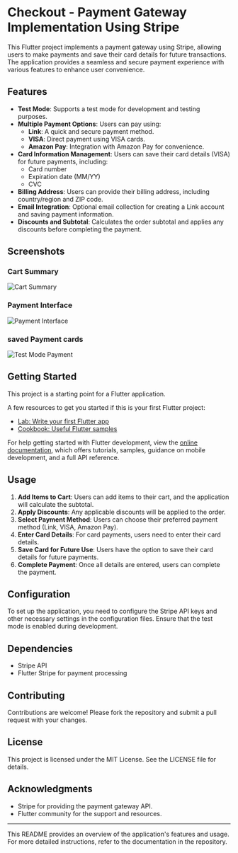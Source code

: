 # Checkout - Payment Gateway Implementation Using Stripe

This Flutter project implements a payment gateway using Stripe, allowing users to make payments and save their card details for future transactions. The application provides a seamless and secure payment experience with various features to enhance user convenience.

## Features

- **Test Mode**: Supports a test mode for development and testing purposes.
- **Multiple Payment Options**: Users can pay using:
  - **Link**: A quick and secure payment method.
  - **VISA**: Direct payment using VISA cards.
  - **Amazon Pay**: Integration with Amazon Pay for convenience.
- **Card Information Management**: Users can save their card details (VISA) for future payments, including:
  - Card number
  - Expiration date (MM/YY)
  - CVC
- **Billing Address**: Users can provide their billing address, including country/region and ZIP code.
- **Email Integration**: Optional email collection for creating a Link account and saving payment information.
- **Discounts and Subtotal**: Calculates the order subtotal and applies any discounts before completing the payment.

## Screenshots

### Cart Summary
![Cart Summary](app_screenshots/cart_summary.png)


### Payment Interface
![Payment Interface](app_screenshots/payment_interface.png)


### saved Payment cards
![Test Mode Payment](app_screenshots/saved_payment_cards.png)

## Getting Started

This project is a starting point for a Flutter application.

A few resources to get you started if this is your first Flutter project:

- [Lab: Write your first Flutter app](https://docs.flutter.dev/get-started/codelab)
- [Cookbook: Useful Flutter samples](https://docs.flutter.dev/cookbook)

For help getting started with Flutter development, view the
[online documentation](https://docs.flutter.dev/), which offers tutorials,
samples, guidance on mobile development, and a full API reference.

## Usage

1. **Add Items to Cart**: Users can add items to their cart, and the application will calculate the subtotal.
2. **Apply Discounts**: Any applicable discounts will be applied to the order.
3. **Select Payment Method**: Users can choose their preferred payment method (Link, VISA, Amazon Pay).
4. **Enter Card Details**: For card payments, users need to enter their card details.
5. **Save Card for Future Use**: Users have the option to save their card details for future payments.
6. **Complete Payment**: Once all details are entered, users can complete the payment.

## Configuration

To set up the application, you need to configure the Stripe API keys and other necessary settings in the configuration files. Ensure that the test mode is enabled during development.

## Dependencies

- Stripe API
- Flutter Stripe for payment processing

## Contributing

Contributions are welcome! Please fork the repository and submit a pull request with your changes.

## License

This project is licensed under the MIT License. See the LICENSE file for details.

## Acknowledgments

- Stripe for providing the payment gateway API.
- Flutter community for the support and resources.

---

This README provides an overview of the application's features and usage. For more detailed instructions, refer to the documentation in the repository.